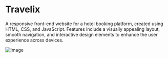 # Travelix
A responsive front-end website for a hotel booking platform, created using HTML, CSS, and JavaScript. Features include a visually appealing layout, smooth navigation, and interactive design elements to enhance the user experience across devices.

![Image](https://github.com/user-attachments/assets/0e2c7f7b-031f-4064-ae2e-9bcd58bcb2cd)
